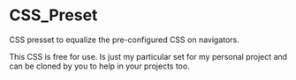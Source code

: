# CSS_Preset
CSS presset to equalize the pre-configured CSS on navigators.

This CSS is free for use. Is just my particular set for my personal project and can be cloned by you to help in your projects too.
